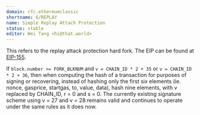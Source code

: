 ```yaml
---
domain: rfc.ethereumclassic
shortname: 6/REPLAY
name: Simple Replay Attach Protection
status: stable
editor: Wei Tang <hi@that.world>
---
```


This refers to the replay attack protection hard fork. The EIP can be
found at [EIP-155](https://github.com/ethereum/EIPs/issues/155).

If `block.number >= FORK_BLKNUM` and `v = CHAIN_ID * 2 + 35` or `v =
CHAIN_ID * 2 + 36`, then when computing the hash of a transaction for
purposes of signing or recovering, instead of hashing only the first
six elements (ie. nonce, gasprice, startgas, to, value, data), hash
nine elements, with v replaced by CHAIN_ID, r = 0 and s = 0. The
currently existing signature scheme using v = 27 and v = 28 remains
valid and continues to operate under the same rules as it does now.

